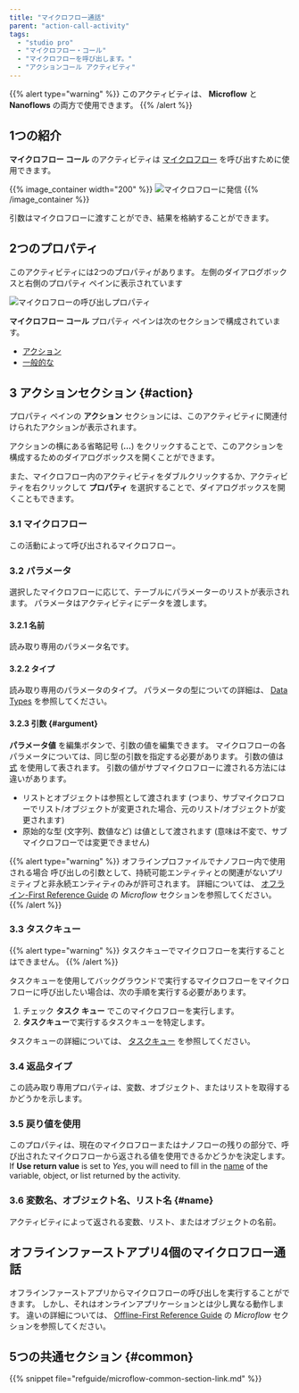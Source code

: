 ```yaml
---
title: "マイクロフロー通話"
parent: "action-call-activity"
tags:
  - "studio pro"
  - "マイクロフロー・コール"
  - "マイクロフローを呼び出します。"
  - "アクションコール アクティビティ"
---
```


{{% alert type="warning" %}}
このアクティビティは、 **Microflow** と **Nanoflows** の両方で使用できます。
{{% /alert %}}

## 1つの紹介

**マイクロフロー コール** のアクティビティは [マイクロフロー](microflows) を呼び出すために使用できます。

{{% image_container width="200" %}}
![マイクロフローに発信](attachments/action-call-activities/microflow-call.png)
{{% /image_container %}}

引数はマイクロフローに渡すことができ、結果を格納することができます。

## 2つのプロパティ

このアクティビティには2つのプロパティがあります。 左側のダイアログボックスと右側のプロパティ ペインに表示されています

![マイクロフローの呼び出しプロパティ](attachments/action-call-activities/microflow-call-properties.png)

**マイクロフロー コール** プロパティ ペインは次のセクションで構成されています。

* [アクション](#action)
* [一般的な](#common)

## 3 アクションセクション {#action}

プロパティ ペインの **アクション** セクションには、このアクティビティに関連付けられたアクションが表示されます。

アクションの横にある省略記号 (**…**) をクリックすることで、このアクションを構成するためのダイアログボックスを開くことができます。

また、マイクロフロー内のアクティビティをダブルクリックするか、アクティビティを右クリックして **プロパティ** を選択することで、ダイアログボックスを開くこともできます。

### 3.1 マイクロフロー

この活動によって呼び出されるマイクロフロー。

### 3.2 パラメータ

選択したマイクロフローに応じて、テーブルにパラメーターのリストが表示されます。 パラメータはアクティビティにデータを渡します。

#### 3.2.1 名前

読み取り専用のパラメータ名です。

#### 3.2.2 タイプ

読み取り専用のパラメータのタイプ。 パラメータの型についての詳細は、 [Data Types](data-types) を参照してください。

#### 3.2.3 引数 {#argument}

**パラメータ値** を編集ボタンで、引数の値を編集できます。 マイクロフローの各パラメータについては、同じ型の引数を指定する必要があります。 引数の値は [式](expressions) を使用して表されます。 引数の値がサブマイクロフローに渡される方法には違いがあります。

  * リストとオブジェクトは参照として渡されます (つまり、サブマイクロフローでリスト/オブジェクトが変更された場合、元のリスト/オブジェクトが変更されます)
  * 原始的な型 (文字列、数値など) は値として渡されます (意味は不変で、サブマイクロフローでは変更できません)

{{% alert type="warning" %}}
オフラインプロファイルでナノフロー内で使用される場合 呼び出しの引数として、持続可能エンティティとの関連がないプリミティブと非永続エンティティのみが許可されます。 詳細については、 [オフライン-First Reference Guide](offline-first#microflows) の *Microflow* セクションを参照してください。
{{% /alert %}}

### 3.3 タスクキュー

{{% alert type="warning" %}}
タスクキューでマイクロフローを実行することはできません。
{{% /alert %}}

タスクキューを使用してバックグラウンドで実行するマイクロフローをマイクロフローに呼び出したい場合は、次の手順を実行する必要があります。

1. チェック **タスク キュー** でこのマイクロフローを実行します。
2. **タスクキュー**で実行するタスクキューを特定します。

タスクキューの詳細については、 [タスクキュー](task-queue) を参照してください。

### 3.4 返品タイプ

この読み取り専用プロパティは、変数、オブジェクト、またはリストを取得するかどうかを示します。

### 3.5 戻り値を使用

このプロパティは、現在のマイクロフローまたはナノフローの残りの部分で、呼び出されたマイクロフローから返される値を使用できるかどうかを決定します。 If **Use return value** is set to *Yes*, you will need to fill in the [name](#name) of the variable, object, or list returned by the activity.

### 3.6 変数名、オブジェクト名、リスト名 {#name}

アクティビティによって返される変数、リスト、またはオブジェクトの名前。

## オフラインファーストアプリ4個のマイクロフロー通話

オフラインファーストアプリからマイクロフローの呼び出しを実行することができます。 しかし、それはオンラインアプリケーションとは少し異なる動作します。 違いの詳細については、 [Offline-First Reference Guide](offline-first#microflows) の *Microflow* セクションを参照してください。

## 5つの共通セクション {#common}

{{% snippet file="refguide/microflow-common-section-link.md" %}}
